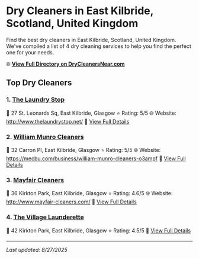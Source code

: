 # Dry Cleaners in East Kilbride, Scotland, United Kingdom

Find the best dry cleaners in East Kilbride, Scotland, United Kingdom. We've compiled a list of 4 dry cleaning services to help you find the perfect one for your needs.

🌐 **[View Full Directory on DryCleanersNear.com](https://drycleanersnear.com/city/United%20Kingdom/Scotland/East%20Kilbride)**

## Top Dry Cleaners

### 1. [The Laundry Stop](https://drycleanersnear.com/dryCleaner/689408f6fa09c6c0709d9844/the-laundry-stop)
📍 27 St. Leonards Sq, East Kilbride, Glasgow
⭐ Rating: 5/5
🌐 Website: http://www.thelaundrystop.net/
🔗 [View Full Details](https://drycleanersnear.com/dryCleaner/689408f6fa09c6c0709d9844/the-laundry-stop)

### 2. [William Munro Cleaners](https://drycleanersnear.com/dryCleaner/68940914fa09c6c0709d996a/william-munro-cleaners)
📍 32 Carron Pl, East Kilbride, Glasgow
⭐ Rating: 5/5
🌐 Website: https://mecbu.com/business/william-munro-cleaners-o3ampf
🔗 [View Full Details](https://drycleanersnear.com/dryCleaner/68940914fa09c6c0709d996a/william-munro-cleaners)

### 3. [Mayfair Cleaners](https://drycleanersnear.com/dryCleaner/68940906fa09c6c0709d98bb/mayfair-cleaners)
📍 36 Kirkton Park, East Kilbride, Glasgow
⭐ Rating: 4.6/5
🌐 Website: http://www.mayfair-cleaners.com/
🔗 [View Full Details](https://drycleanersnear.com/dryCleaner/68940906fa09c6c0709d98bb/mayfair-cleaners)

### 4. [The Village Launderette](https://drycleanersnear.com/dryCleaner/68940937fa09c6c0709d9aab/the-village-launderette)
📍 42 Kirkton Park, East Kilbride, Glasgow
⭐ Rating: 4.5/5
🔗 [View Full Details](https://drycleanersnear.com/dryCleaner/68940937fa09c6c0709d9aab/the-village-launderette)


---

*Last updated: 8/27/2025*
